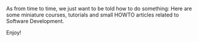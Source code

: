 As from time to time, we just want to be told how to do something:
Here are some miniature courses, tutorials and small HOWTO articles related to Software Development.

Enjoy!